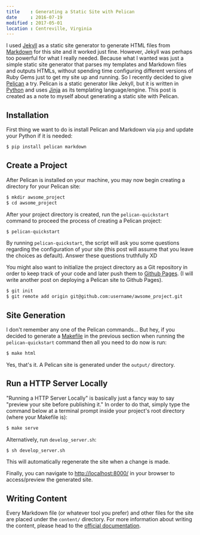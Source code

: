 ```yaml
---
title    : Generating a Static Site with Pelican
date     : 2016-07-19
modified : 2017-05-01
location : Centreville, Virginia
---
```


I used [Jekyll][1] as a static site generator to generate HTML files from
[Markdown][2] for this site and it worked just fine. However, Jekyll was perhaps
too powerful for what I really needed. Because what I wanted was just a simple static
site generator that parses my templates and Markdown files and outputs HTMLs, without
spending time configuring different versions of Ruby Gems just to get my site up
and running. So I recently decided to give [Pelican][3] a try. Pelican is a
static generator like Jekyll, but it is written in [Python][4] and uses
[Jinja][5] as its templating language/engine. This post is created as a note to
myself about generating a static site with Pelican.

[1]: https://jekyllrb.com/
[2]: https://en.wikipedia.org/wiki/Markdown
[3]: http://blog.getpelican.com/
[4]: https://www.python.org/
[5]: http://jinja.pocoo.org/


## Installation

First thing we want to do is install Pelican and Markdown via `pip` and update
your Python if it is needed:

```sh
$ pip install pelican markdown
```

## Create a Project

After Pelican is installed on your machine, you may now begin creating a directory
for your Pelican site:

```sh
$ mkdir awsome_project
$ cd awsome_project
```

After your project directory is created, run the `pelican-quickstart` command to
proceed the process of creating a Pelican project:

```sh
$ pelican-quickstart
```

By running `pelican-quickstart`, the script will ask you some questions regarding
the configuration of your site (this post will assume that you leave the choices
as default). Answer these questions truthfully XD

You might also want to initialize the project directory as a Git repository in
order to keep track of your code and later push them to [Github Pages][6].
(I will write another post on deploying a Pelican site to Github Pages).

```sh
$ git init
$ git remote add origin git@github.com:username/awsome_project.git
```

[6]: https://pages.github.com/

## Site Generation
I don't remember any one of the Pelican commands... But hey, if you decided to
generate a [Makefile][10] in the previous section when running the
`pelican-quickstart` command then all you need to do now is run:

```sh
$ make html
```
[10]: https://en.wikipedia.org/wiki/Makefile

Yes, that's it. A Pelican site is generated under the `output/` directory.

## Run a HTTP Server Locally

"Running a HTTP Server Locally" is basically just a fancy way to say "preview your
site before publishing it." In order to do that, simply type the command below at
a terminal prompt inside your project's root directory (where your Makefile is):

```sh
$ make serve
```

Alternatively, run `develop_server.sh`:

```sh
$ sh develop_server.sh
```

This will automatically regenerate the site when a change is made.

Finally, you can navigate to [http://localhost:8000/][7] in your browser
to access/preview the generated site.

[7]: http://localhost:8000/

## Writing Content

Every Markdown file (or whatever tool you prefer) and other files for the site are
placed under the `content/` directory. For more information about writing the
content, please head to the [official documentation][8].

[8]: http://docs.getpelican.com/en/3.6.3/content.html
